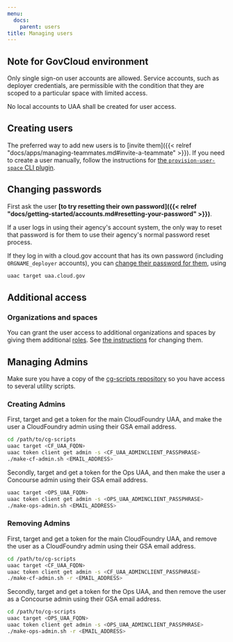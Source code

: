 ```yaml
---
menu:
  docs:
    parent: users
title: Managing users
---
```


## Note for GovCloud environment

Only single sign-on user accounts are allowed. Service accounts, such as deployer credentials, are permissible with the condition that they are scoped to a particular space with limited access.

No local accounts to UAA shall be created for user access.

## Creating users

The preferred way to add new users is to [invite them]({{< relref "docs/apps/managing-teammates.md#invite-a-teammate" >}}). If you need to create a user manually, follow the instructions for [the `provision-user-space` CLI plugin](https://github.com/18F/cf-provision-user-space-plugin).

## Changing passwords

First ask the user **[to try resetting their own password]({{< relref "docs/getting-started/accounts.md#resetting-your-password" >}})**.

If a user logs in using their agency's account system, the only way to reset that password is for them to use their agency's normal password reset process.

If they log in with a cloud.gov account that has its own password (including `ORGNAME_deployer` accounts), you can [change their password for them](http://docs.cloudfoundry.org/adminguide/uaa-user-management.html#changing-passwords), using

```bash
uaac target uaa.cloud.gov
```

## Additional access

### Organizations and spaces

You can grant the user access to additional organizations and spaces by giving them additional [roles](http://docs.cloudfoundry.org/concepts/roles.html#roles). See [the instructions](https://docs.cloudfoundry.org/adminguide/cli-user-management.html#orgs-spaces) for changing them.

## Managing Admins
Make sure you have a copy of the [cg-scripts repository](https://github.com/18F/cg-scripts) so you have access to several utility scripts.

### Creating Admins
First, target and get a token for the main CloudFoundry UAA, and make the user a CloudFoundry admin using their GSA email address.

```bash
cd /path/to/cg-scripts
uaac target <CF_UAA_FQDN>
uaac token client get admin -s <CF_UAA_ADMINCLIENT_PASSPHRASE>
./make-cf-admin.sh <EMAIL_ADDRESS>
```

Secondly, target and get a token for the Ops UAA, and then make the user a Concourse admin using their GSA email address.

```bash
uaac target <OPS_UAA_FQDN>
uaac token client get admin -s <OPS_UAA_ADMINCLIENT_PASSPHRASE>
./make-ops-admin.sh <EMAIL_ADDRESS>
```

### Removing Admins
First, target and get a token for the main CloudFoundry UAA, and remove the user as a CloudFoundry admin using their GSA email address.

```bash
cd /path/to/cg-scripts
uaac target <CF_UAA_FQDN>
uaac token client get admin -s <CF_UAA_ADMINCLIENT_PASSPHRASE>
./make-cf-admin.sh -r <EMAIL_ADDRESS>
```

Secondly, target and get a token for the Ops UAA, and then remove the user as a Concourse admin using their GSA email address.

```bash
cd /path/to/cg-scripts
uaac target <OPS_UAA_FQDN>
uaac token client get admin -s <OPS_UAA_ADMINCLIENT_PASSPHRASE>
./make-ops-admin.sh -r <EMAIL_ADDRESS>
```
